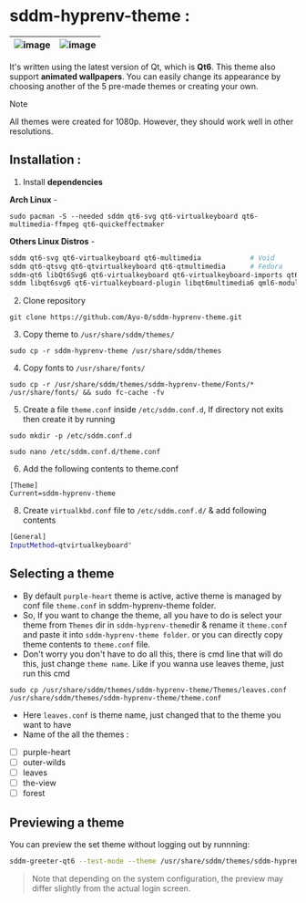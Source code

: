# sddm-hyprenv-theme :

|![image](https://github.com/user-attachments/assets/d952c52e-bf3f-46a5-90b7-5273aec67506)|![image](https://github.com/user-attachments/assets/3e784692-4286-4500-a68f-cfe52eface74)|
|---|---|

It's written using the latest version of Qt, which is **Qt6**. This theme also support **animated wallpapers**. You can easily change its appearance by choosing another of the 5 pre-made themes or creating your own.

> [!NOTE]
> All themes were created for 1080p. However, they should work well in other resolutions.



## Installation :

1. Install **dependencies**

**Arch Linux** - 
```
sudo pacman -S --needed sddm qt6-svg qt6-virtualkeyboard qt6-multimedia-ffmpeg qt6-quickeffectmaker
```

**Others Linux Distros** -
```sh
sddm qt6-svg qt6-virtualkeyboard qt6-multimedia            # Void
sddm qt6-qtsvg qt6-qtvirtualkeyboard qt6-qtmultimedia      # Fedora
sddm-qt6 libQt6Svg6 qt6-virtualkeyboard qt6-virtualkeyboard-imports qt6-multimedia qt6-multimedia-imports        # OpenSUSE
sddm libqt6svg6 qt6-virtualkeyboard-plugin libqt6multimedia6 qml6-module-qtquick-controls qml6-module-qtquick-effects # Debian Unstable
```

2. Clone repository
```
git clone https://github.com/Ayu-0/sddm-hyprenv-theme.git
```
3. Copy theme to `/usr/share/sddm/themes/`
```
sudo cp -r sddm-hyprenv-theme /usr/share/sddm/themes
```
4. Copy fonts to `/usr/share/fonts/`
```
sudo cp -r /usr/share/sddm/themes/sddm-hyprenv-theme/Fonts/* /usr/share/fonts/ && sudo fc-cache -fv
```
5. Create a file `theme.conf` inside `/etc/sddm.conf.d`, If directory not exits then create it by running
```
sudo mkdir -p /etc/sddm.conf.d
```
```
sudo nano /etc/sddm.conf.d/theme.conf
```
6. Add the following contents to theme.conf
```
[Theme]
Current=sddm-hyprenv-theme
```
8. Create `virtualkbd.conf` file to `/etc/sddm.conf.d/` & add following contents
```sh
[General]
InputMethod=qtvirtualkeyboard"
```

## Selecting a theme

* By default `purple-heart` theme is active, active theme is managed by conf file `theme.conf` in sddm-hyprenv-theme folder.
* So, If you want to change the theme, all you have to do is select your theme from `Themes` dir in `sddm-hyprenv-theme`dir & rename it `theme.conf` and paste it into `sddm-hyprenv-theme folder`. or you can directly copy theme contents to `theme.conf` file.
* Don't worry you don't have to do all this, there is cmd line that will do this, just change `theme name`. Like if you wanna use leaves theme, just run this cmd
```
sudo cp /usr/share/sddm/themes/sddm-hyprenv-theme/Themes/leaves.conf /usr/share/sddm/themes/sddm-hyprenv-theme/theme.conf
```
* Here `leaves.conf` is theme name, just changed that to the theme you want to have
* Name of the all the themes :
- [ ] purple-heart
- [ ] outer-wilds
- [ ] leaves
- [ ] the-view
- [ ] forest

## Previewing a theme

You can preview the set theme without logging out by runnning:
```sh
sddm-greeter-qt6 --test-mode --theme /usr/share/sddm/themes/sddm-hyprenv-theme/
```
> Note that depending on the system configuration, the preview may differ slightly from the actual login screen.

